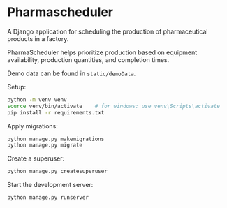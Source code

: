 # Pharmascheduler
A Django application for scheduling the production of pharmaceutical products in a factory.

PharmaScheduler helps prioritize production based on equipment availability, production quantities, and completion times.

Demo data can be found in `static/demoData`.

Setup:
```bash
python -m venv venv
source venv/bin/activate    # for windows: use venv\Scripts\activate
pip install -r requirements.txt
```

Apply migrations:
```bash
python manage.py makemigrations
python manage.py migrate
```

Create a superuser:
```bash
python manage.py createsuperuser
```


Start the development server:
```bash
python manage.py runserver
```
